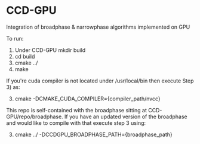 # CCD-GPU
Integration of broadphase &amp; narrowphase algorithms implemented on GPU

To run:
1. Under CCD-GPU mkdir build
2. cd build
3. cmake ../
4. make

If you're cuda compiler is not located under /usr/local/bin then execute Step 3) as:

3. cmake -DCMAKE_CUDA_COMPILER={compiler_path/nvcc}

This repo is self-contained with the broadphase sitting at CCD-GPU/repo/broadphase. If you have an updated version of the broadphase and would like to compile with that execute step 3 using:

3. cmake ../ -DCCDGPU_BROADPHASE_PATH={broadphase_path}
